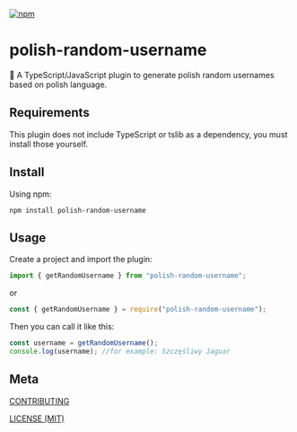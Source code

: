 [npm]: https://img.shields.io/npm/v/polish-random-username
[npm-url]: https://www.npmjs.com/package/polish-random-username

[![npm][npm]][npm-url]

# polish-random-username

🍣 A TypeScript/JavaScript plugin to generate polish random usernames based on polish language.

## Requirements

This plugin does not include TypeScript or tslib as a dependency, you must install those yourself.

## Install

Using npm:

```console
npm install polish-random-username
```

## Usage

Create a project and import the plugin:

```js
import { getRandomUsername } from "polish-random-username";
```

or

```js
const { getRandomUsername } = require("polish-random-username");
```

Then you can call it like this:

```js
const username = getRandomUsername();
console.log(username); //for example: Szczęśliwy Jaguar
```

## Meta

[CONTRIBUTING](/.github/CONTRIBUTING.md)

[LICENSE (MIT)](./LICENSE)
